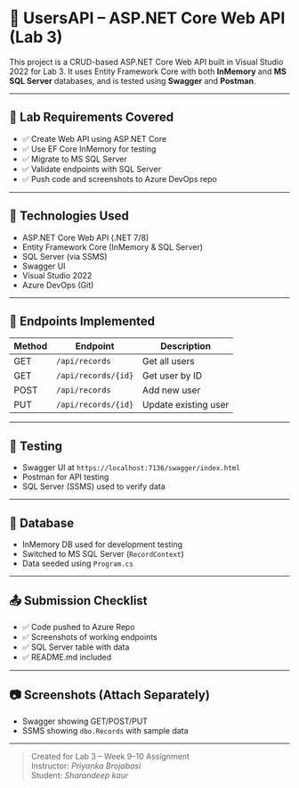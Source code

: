 # 📘 UsersAPI – ASP.NET Core Web API (Lab 3)

This project is a CRUD-based ASP.NET Core Web API built in Visual Studio 2022 for Lab 3. It uses Entity Framework Core with both **InMemory** and **MS SQL Server** databases, and is tested using **Swagger** and **Postman**.

---

## 🧠 Lab Requirements Covered

- ✅ Create Web API using ASP.NET Core
- ✅ Use EF Core InMemory for testing
- ✅ Migrate to MS SQL Server
- ✅ Validate endpoints with SQL Server
- ✅ Push code and screenshots to Azure DevOps repo

---

## 🧰 Technologies Used

- ASP.NET Core Web API (.NET 7/8)
- Entity Framework Core (InMemory & SQL Server)
- SQL Server (via SSMS)
- Swagger UI
- Visual Studio 2022
- Azure DevOps (Git)

---

## 📑 Endpoints Implemented

| Method | Endpoint              | Description           |
|--------|------------------------|-----------------------|
| GET    | `/api/records`         | Get all users         |
| GET    | `/api/records/{id}`    | Get user by ID        |
| POST   | `/api/records`         | Add new user          |
| PUT    | `/api/records/{id}`    | Update existing user  |

---

## 🧪 Testing

- Swagger UI at `https://localhost:7136/swagger/index.html`
- Postman for API testing
- SQL Server (SSMS) used to verify data

---

## 💾 Database

- InMemory DB used for development testing
- Switched to MS SQL Server (`RecordContext`)
- Data seeded using `Program.cs`

---

## 📤 Submission Checklist

- ✅ Code pushed to Azure Repo
- ✅ Screenshots of working endpoints
- ✅ SQL Server table with data
- ✅ README.md included

---

## 📷 Screenshots (Attach Separately)

- Swagger showing GET/POST/PUT
- SSMS showing `dbo.Records` with sample data

---

> Created for Lab 3 – Week 9–10 Assignment  
> Instructor: *Priyanka Brojabasi*  
> Student: *Sharandeep kaur*  
